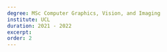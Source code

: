 ```yaml
---
degree: MSc Computer Graphics, Vision, and Imaging
institute: UCL
duration: 2021 - 2022
excerpt: 
order: 2
---
```

